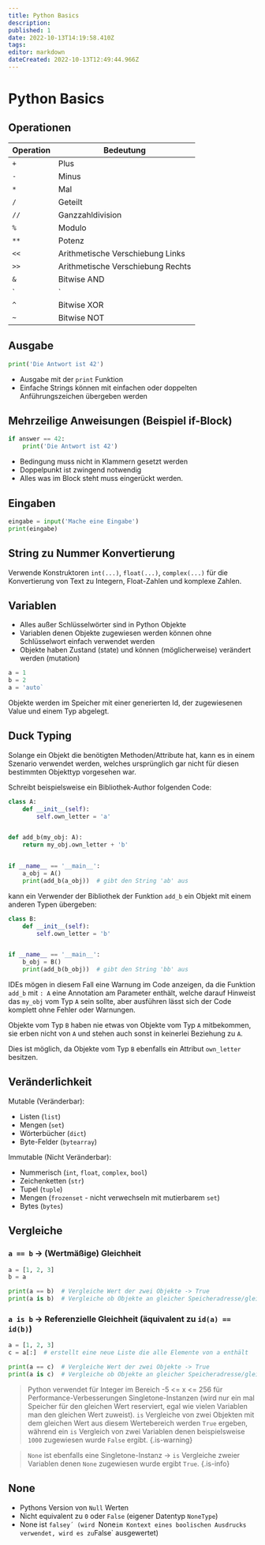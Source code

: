 ```yaml
---
title: Python Basics
description: 
published: 1
date: 2022-10-13T14:19:58.410Z
tags: 
editor: markdown
dateCreated: 2022-10-13T12:49:44.966Z
---
```


# Python Basics

## Operationen

Operation | Bedeutung
---|---
`+`| Plus
`-`| Minus
`*`| Mal
`/`| Geteilt
`//`| Ganzzahldivision
`%`| Modulo
`**`| Potenz
`<<`| Arithmetische Verschiebung Links
`>>`| Arithmetische Verschiebung Rechts
`&`| Bitwise AND
`|`| Bitwise OR
`^`| Bitwise XOR
`~`| Bitwise NOT

## Ausgabe

```python
print('Die Antwort ist 42')
```

- Ausgabe mit der `print` Funktion
- Einfache Strings können mit einfachen oder doppelten Anführungszeichen übergeben werden


## Mehrzeilige Anweisungen (Beispiel if-Block)

```python
if answer == 42:
    print('Die Antwort ist 42')
```

- Bedingung muss nicht in Klammern gesetzt werden
- Doppelpunkt ist zwingend notwendig
- Alles was im Block steht muss eingerückt werden.

## Eingaben


```python
eingabe = input('Mache eine Eingabe')
print(eingabe)
```

## String zu Nummer Konvertierung

Verwende Konstruktoren `int(...)`, `float(...)`, `complex(...)` für die Konvertierung von Text zu Integern, Float-Zahlen und komplexe Zahlen.

## Variablen

- Alles außer Schlüsselwörter sind in Python Objekte
- Variablen denen Objekte zugewiesen werden können ohne Schlüsselwort einfach verwendet werden
- Objekte haben Zustand (state) und können (möglicherweise) verändert werden (mutation)

```python
a = 1
b = 2
a = 'auto`
```

Objekte werden im Speicher mit einer generierten Id, der zugewiesenen Value und einem Typ abgelegt.

## Duck Typing

Solange ein Objekt die benötigten Methoden/Attribute hat, kann es in einem Szenario verwendet werden, welches ursprünglich gar nicht für diesen bestimmten Objekttyp vorgesehen war.

Schreibt beispielsweise ein Bibliothek-Author folgenden Code:

```python 
class A:
    def __init__(self):
        self.own_letter = 'a'


def add_b(my_obj: A):
    return my_obj.own_letter + 'b'


if __name__ == '__main__':
    a_obj = A()
    print(add_b(a_obj))  # gibt den String 'ab' aus
```

kann ein Verwender der Bibliothek der Funktion `add_b` ein Objekt mit einem anderen Typen übergeben:

```python
class B:
    def __init__(self):
        self.own_letter = 'b'


if __name__ == '__main__':
    b_obj = B()
    print(add_b(b_obj))  # gibt den String 'bb' aus
```

IDEs mögen in diesem Fall eine Warnung im Code anzeigen, da die Funktion `add_b` mit `: A` eine Annotation am Parameter enthält, welche darauf Hinweist das `my_obj` vom Typ `A` sein sollte, aber ausführen lässt sich der Code komplett ohne Fehler oder Warnungen.

Objekte vom Typ `B` haben nie etwas von Objekte vom Typ `A` mitbekommen, sie erben nicht von `A` und stehen auch sonst in keinerlei Beziehung zu `A`.

Dies ist möglich, da Objekte vom Typ `B` ebenfalls ein Attribut `own_letter` besitzen.


## Veränderlichkeit

Mutable (Veränderbar): 
- Listen (`list`)
- Mengen (`set`)
- Wörterbücher (`dict`)
- Byte-Felder (`bytearray`)

Immutable (Nicht Veränderbar): 
- Nummerisch (`int`, `float`, `complex`, `bool`)
- Zeichenketten (`str`)
- Tupel (`tuple`)
- Mengen (`frozenset` - nicht verwechseln mit mutierbarem `set`)
- Bytes (`bytes`)

## Vergleiche

### `a == b` -> (Wertmäßige) Gleichheit

```python
a = [1, 2, 3]
b = a

print(a == b)  # Vergleiche Wert der zwei Objekte -> True
print(a is b)  # Vergleiche ob Objekte an gleicher Speicheradresse/gleiche Id -> True
```


### `a is b` -> Referenzielle Gleichheit (äquivalent zu `id(a) == id(b)`)

```python
a = [1, 2, 3]
c = a[:]  # erstellt eine neue Liste die alle Elemente von a enthält

print(a == c)  # Vergleiche Wert der zwei Objekte -> True
print(a is c)  # Vergleiche ob Objekte an gleicher Speicheradresse/gleiche Id -> False
```

> Python verwendet für Integer im Bereich -5 <= x <= 256 für Performance-Verbesserungen Singletone-Instanzen (wird nur ein mal Speicher für den gleichen Wert reserviert, egal wie vielen Variablen man den gleichen Wert zuweist). `is` Vergleiche von zwei Objekten mit dem gleichen Wert aus diesem Wertebereich werden `True` ergeben, während ein `is` Vergleich von zwei Variablen denen beispielsweise `1000` zugewiesen wurde `False` ergibt.
{.is-warning}

> `None` ist ebenfalls eine Singletone-Instanz -> `is` Vergleiche zweier Variablen denen `None` zugewiesen wurde ergibt `True`.
{.is-info}

## None

- Pythons Version von `Null` Werten
- Nicht equivalent zu `0` oder `False` (eigener Datentyp `NoneType`)
- None ist `falsey´ (wird `None` im Kontext eines boolischen Ausdrucks verwendet, wird es zu `False` ausgewertet)


